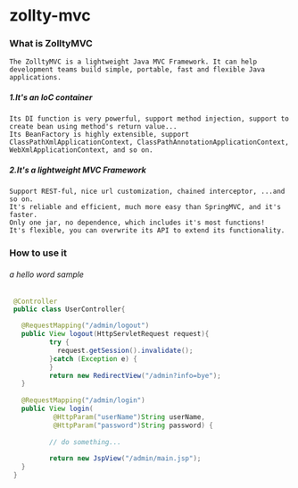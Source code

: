 zollty-mvc
==========
    
### What is ZolltyMVC 
    The ZolltyMVC is a lightweight Java MVC Framework. It can help development teams build simple, portable, fast and flexible Java applications.
 
##### 1.It's an IoC container 
    Its DI function is very powerful, support method injection, support to create bean using method's return value...  
    Its BeanFactory is highly extensible, support ClassPathXmlApplicationContext, ClassPathAnnotationApplicationContext, WebXmlApplicationContext, and so on. 
 
##### 2.It's a lightweight MVC Framework 
    Support REST-ful, nice url customization, chained interceptor, ...and so on.    
    It's reliable and efficient, much more easy than SpringMVC, and it's faster.    
    Only one jar, no dependence, which includes it's most functions!    
    It's flexible, you can overwrite its API to extend its functionality.   
   
### How to use it 
###### a hello word sample  
```java
 @Controller
 public class UserController{

   @RequestMapping("/admin/logout")
   public View logout(HttpServletRequest request){
          try {
            request.getSession().invalidate();
          }catch (Exception e) {
		  }
          return new RedirectView("/admin?info=bye");
   }
   
   @RequestMapping("/admin/login")
   public View login( 
           @HttpParam("userName")String userName, 
           @HttpParam("password")String password) { 
		   
          // do something...
  
          return new JspView("/admin/main.jsp"); 
   }
 }
```